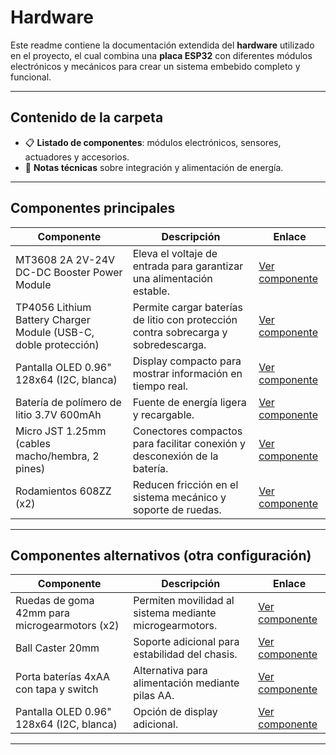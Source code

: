 #  Hardware 

Este readme contiene la documentación extendida del **hardware** utilizado en el proyecto, el cual combina una **placa ESP32** con diferentes módulos electrónicos y mecánicos para crear un sistema embebido completo y funcional.

---

##  Contenido de la carpeta

- 📋 **Listado de componentes**: módulos electrónicos, sensores, actuadores y accesorios.  
- 📝 **Notas técnicas** sobre integración y alimentación de energía.  

---

##  Componentes principales

| Componente | Descripción | Enlace |
|------------|-------------|--------|
| MT3608 2A 2V-24V DC-DC Booster Power Module | Eleva el voltaje de entrada para garantizar una alimentación estable. | [Ver componente](https://www.crcibernetica.com/mt3608-2a-2v-24v-dc-dc-booster-power-module/?searchid=2437815&search_query=Boost) |
| TP4056 Lithium Battery Charger Module (USB-C, doble protección) | Permite cargar baterías de litio con protección contra sobrecarga y sobredescarga. | [Ver componente](https://www.crcibernetica.com/tp4056-lithium-battery-charger-module-with-dual-protection-usb-c/?searchid=2437823&search_query=USB+c) |
| Pantalla OLED 0.96" 128x64 (I2C, blanca) | Display compacto para mostrar información en tiempo real. | [Ver componente](https://www.crcibernetica.com/96-128x64-oled-display-with-i2c-white/?searchid=2437820&search_query=Oled) |
| Batería de polímero de litio 3.7V 600mAh | Fuente de energía ligera y recargable. | [Ver componente](https://www.crcibernetica.com/lithium-ion-polymer-battery-3-7v-600mah/?searchid=2437835&search_query=Lithium) |
| Micro JST 1.25mm (cables macho/hembra, 2 pines) | Conectores compactos para facilitar conexión y desconexión de la batería. | [Ver componente](https://www.crcibernetica.com/micro-jst-1-25mm-2-pin-male-and-female-cables/?searchid=2437827&search_query=Jst) |
| Rodamientos 608ZZ (x2) | Reducen fricción en el sistema mecánico y soporte de ruedas. | [Ver componente](https://www.crcibernetica.com/608zz-roller-bearing/?searchid=2437838&search_query=Roller) |

---

##  Componentes alternativos (otra configuración)

| Componente | Descripción | Enlace |
|------------|-------------|--------|
| Ruedas de goma 42mm para microgearmotors (x2) | Permiten movilidad al sistema mediante microgearmotors. | [Ver componente](https://www.crcibernetica.com/42mm-rubber-wheels-for-micro-gearmotors/?searchid=2437873&search_query=Wheels) |
| Ball Caster 20mm | Soporte adicional para estabilidad del chasis. | [Ver componente](https://www.crcibernetica.com/ball-caster-20mm/?searchid=2437878&search_query=Wheel) |
| Porta baterías 4xAA con tapa y switch | Alternativa para alimentación mediante pilas AA. | [Ver componente](https://www.crcibernetica.com/battery-holder-4xaa-with-cover-and-switch/?searchid=2437884&s) |
| Pantalla OLED 0.96" 128x64 (I2C, blanca) | Opción de display adicional. | [Ver componente](https://www.crcibernetica.com/96-128x64-oled-display-with-i2c-white/?searchid=2437820&search_query=Oled) |

---
